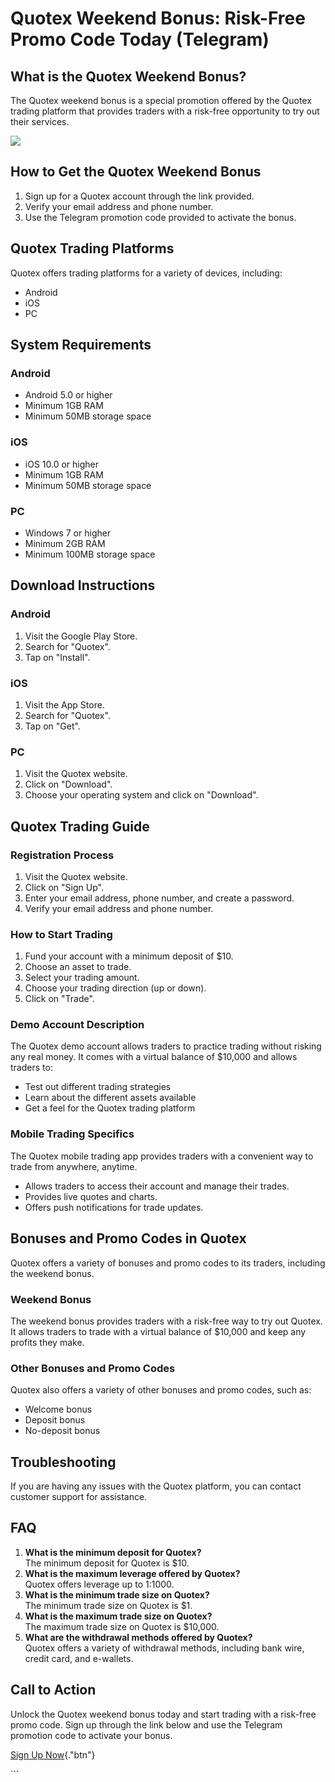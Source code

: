 # Quotex Weekend Bonus: Risk-Free Promo Code Today (Telegram)

## What is the Quotex Weekend Bonus?

The Quotex weekend bonus is a special promotion offered by the Quotex
trading platform that provides traders with a risk-free opportunity to
try out their services.

[![](https://static.quotex.io/files/4_en/300_250.jpg)](https://traff.sbs/brokerqxlid)

## How to Get the Quotex Weekend Bonus

1.  Sign up for a Quotex account through the link provided.
2.  Verify your email address and phone number.
3.  Use the Telegram promotion code provided to activate the bonus.

## Quotex Trading Platforms

Quotex offers trading platforms for a variety of devices, including:

-   Android
-   iOS
-   PC

## System Requirements

### Android

-   Android 5.0 or higher
-   Minimum 1GB RAM
-   Minimum 50MB storage space

### iOS

-   iOS 10.0 or higher
-   Minimum 1GB RAM
-   Minimum 50MB storage space

### PC

-   Windows 7 or higher
-   Minimum 2GB RAM
-   Minimum 100MB storage space

## Download Instructions

### Android

1.  Visit the Google Play Store.
2.  Search for "Quotex".
3.  Tap on "Install".

### iOS

1.  Visit the App Store.
2.  Search for "Quotex".
3.  Tap on "Get".

### PC

1.  Visit the Quotex website.
2.  Click on "Download".
3.  Choose your operating system and click on "Download".

## Quotex Trading Guide

### Registration Process

1.  Visit the Quotex website.
2.  Click on "Sign Up".
3.  Enter your email address, phone number, and create a password.
4.  Verify your email address and phone number.

### How to Start Trading

1.  Fund your account with a minimum deposit of \$10.
2.  Choose an asset to trade.
3.  Select your trading amount.
4.  Choose your trading direction (up or down).
5.  Click on "Trade".

### Demo Account Description

The Quotex demo account allows traders to practice trading without
risking any real money. It comes with a virtual balance of \$10,000 and
allows traders to:

-   Test out different trading strategies
-   Learn about the different assets available
-   Get a feel for the Quotex trading platform

### Mobile Trading Specifics

The Quotex mobile trading app provides traders with a convenient way to
trade from anywhere, anytime.

-   Allows traders to access their account and manage their trades.
-   Provides live quotes and charts.
-   Offers push notifications for trade updates.

## Bonuses and Promo Codes in Quotex

Quotex offers a variety of bonuses and promo codes to its traders,
including the weekend bonus.

### Weekend Bonus

The weekend bonus provides traders with a risk-free way to try out
Quotex. It allows traders to trade with a virtual balance of \$10,000
and keep any profits they make.

### Other Bonuses and Promo Codes

Quotex also offers a variety of other bonuses and promo codes, such as:

-   Welcome bonus
-   Deposit bonus
-   No-deposit bonus

## Troubleshooting

If you are having any issues with the Quotex platform, you can contact
customer support for assistance.

## FAQ

1.  **What is the minimum deposit for Quotex?**\
    The minimum deposit for Quotex is \$10.
2.  **What is the maximum leverage offered by Quotex?**\
    Quotex offers leverage up to 1:1000.
3.  **What is the minimum trade size on Quotex?**\
    The minimum trade size on Quotex is \$1.
4.  **What is the maximum trade size on Quotex?**\
    The maximum trade size on Quotex is \$10,000.
5.  **What are the withdrawal methods offered by Quotex?**\
    Quotex offers a variety of withdrawal methods, including bank wire,
    credit card, and e-wallets.

## Call to Action

Unlock the Quotex weekend bonus today and start trading with a risk-free
promo code. Sign up through the link below and use the Telegram
promotion code to activate your bonus.

[Sign Up Now](\%22https://traff.sbs/brokerqxsignup\%22){."btn"}

\`\`\`

